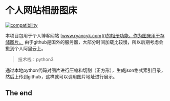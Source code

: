 # 个人网站相册图床
[![compatibility](https://camo.githubusercontent.com/31ac3f0ce805dc34a29b615131caa26cbf4dc127/68747470733a2f2f696d672e736869656c64732e696f2f62616467652f62726f777365722d2532306368726f6d6525323025374325323066697265666f782532302537432532306f706572612532302537432532307361666172692532302537432532306965253230253345253344253230392d6c69676874677265792e737667)](https://github.com/RyanTedder/hexophotos)

本项目包用于个人博客网站 [www.ryancyk.com]()的相册功能，作为图床用于存储图片。
由于github是国外的服务器，大部分时间加载比较慢，所以后期考虑会搬到个人阿里云上。

> 技术栈：python3

通过本地python代码对图片进行压缩和切割（正方形），生成json格式索引目录，然后上传到github，这样就可以调用图片地址进行展示。

## The end




















